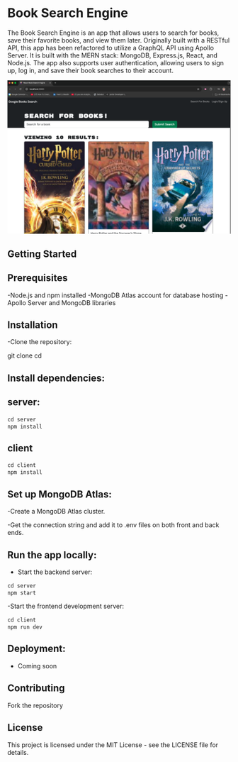 # Book Search Engine

The Book Search Engine is an app that allows users to search for books, save their favorite books, and view them later. Originally built with a RESTful API, this app has been refactored to utilize a GraphQL API using Apollo Server. It is built with the MERN stack: MongoDB, Express.js, React, and Node.js. The app also supports user authentication, allowing users to sign up, log in, and save their book searches to their account.

![booksearch](client/public/screenshot.png)

## Getting Started
## Prerequisites

-Node.js and npm installed
-MongoDB Atlas account for database hosting
-Apollo Server and MongoDB libraries

## Installation

-Clone the repository:

git clone
cd 

## Install dependencies:

## server:
```
cd server
npm install
```

## client
```
cd client
npm install
```

## Set up MongoDB Atlas:

-Create a MongoDB Atlas cluster.

-Get the connection string and add it to .env files on both front and back ends.

## Run the app locally:

- Start the backend server:
  
```
cd server
npm start
```

-Start the frontend development server:

```
cd client 
npm run dev
```

## Deployment: 

- Coming soon
  
## Contributing

Fork the repository

## License
This project is licensed under the MIT License - see the LICENSE file for details.
